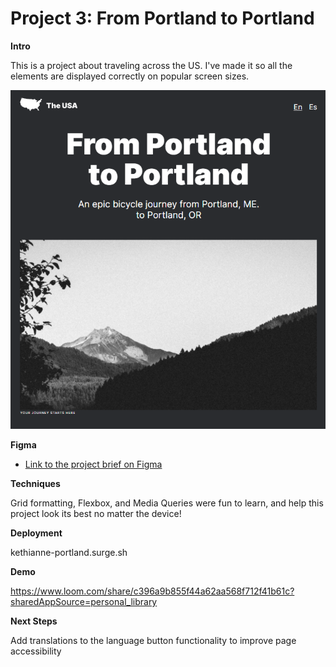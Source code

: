 # Project 3: From Portland to Portland

**Intro**

This is a project about traveling across the US. I've made it so all the elements are displayed correctly on popular screen sizes.

![Image](images/screenshot.png)


**Figma**

* [Link to the project brief on Figma](https://www.figma.com/file/xM9rNsdK4iNcFJmDZho3Aw/Sprint-3%3A-From-Portland-to-Portland-%2F-desktop-%2B-mobile?node-id=500%3A0)

**Techniques**

Grid formatting, Flexbox, and Media Queries were fun to learn, and help this project look its best no matter the device!

**Deployment**

kethianne-portland.surge.sh

**Demo**

https://www.loom.com/share/c396a9b855f44a62aa568f712f41b61c?sharedAppSource=personal_library


**Next Steps**

Add translations to the language button functionality to improve page accessibility
